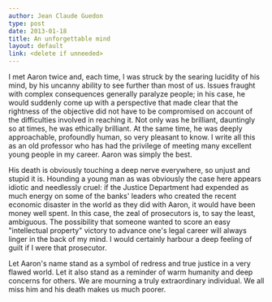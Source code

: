 ```yaml
---
author: Jean Claude Guedon
type: post
date: 2013-01-18
title: An unforgettable mind
layout: default
link: <delete if unneeded>
---
```


I met Aaron twice and, each time, I was struck by the searing lucidity of his mind, by his uncanny ability to see further than most of us. Issues fraught with complex consequences generally paralyze people; in his case, he would suddenly come up with a perspective that made clear that the rightness of the objective did not have to be compromised on account of the difficulties involved in reaching it. Not only was he brilliant, dauntingly so at times, he was ethically brilliant. At the same time, he was deeply approachable, profoundly human, so very pleasant to know. I write all this as an old professor who has had the privilege of meeting many excellent young people in my career. Aaron was simply the best.

His death is obviously touching a deep nerve everywhere, so unjust and stupid it is. Hounding a young man as was obviously the case here appears idiotic and needlessly cruel: if the Justice Department had expended as much energy on some of the banks' leaders who created the recent economic disaster in the world as they did with Aaron, it would have been money well spent. In this case, the zeal of prosecutors is, to say the least, ambiguous. The possibility that someone wanted to score an easy "intellectual property" victory to advance one's legal career will always linger in the back of my mind. I would certainly harbour a deep feeling of guilt if I were that prosecutor.

Let Aaron's name stand as a symbol of redress and true justice in a very flawed world. Let it also stand as a reminder of warm humanity and deep concerns for others. We are mourning a truly extraordinary individual. We all miss him and his death makes us much poorer.
